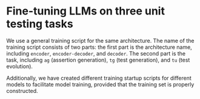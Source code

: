 # Fine-tuning LLMs on three unit testing tasks

We use a general training script for the same architecture. The name of the training script consists of two parts: the first part is the architecture name, including `encoder`, `encoder-decoder`, and `decoder`. The second part is the task, including `ag` (assertion generation), `tg` (test generation), and `tu` (test evolution).

Additionally, we have created different training startup scripts for different models to facilitate model training, provided that the training set is properly constructed.
